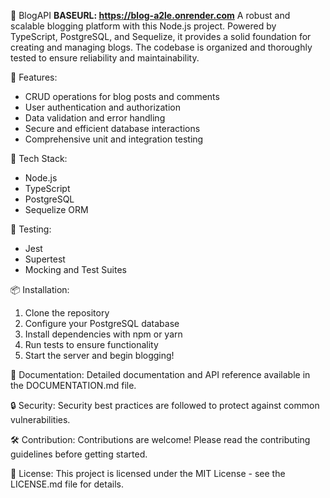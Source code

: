 📝 BlogAPI
**BASEURL: https://blog-a2le.onrender.com**
A robust and scalable blogging platform with this Node.js project. Powered by TypeScript, PostgreSQL, and Sequelize, it provides a solid foundation for creating and managing blogs. The codebase is organized and thoroughly tested to ensure reliability and maintainability.

🚀 Features:
- CRUD operations for blog posts and comments
- User authentication and authorization
- Data validation and error handling
- Secure and efficient database interactions
- Comprehensive unit and integration testing

🔧 Tech Stack:
- Node.js
- TypeScript
- PostgreSQL
- Sequelize ORM

🧪 Testing:
- Jest
- Supertest
- Mocking and Test Suites

📦 Installation:
1. Clone the repository
2. Configure your PostgreSQL database
3. Install dependencies with npm or yarn
4. Run tests to ensure functionality
5. Start the server and begin blogging!

📖 Documentation:
Detailed documentation and API reference available in the DOCUMENTATION.md file.

🔒 Security:
Security best practices are followed to protect against common vulnerabilities.

🛠️ Contribution:
Contributions are welcome! Please read the contributing guidelines before getting started.

📄 License:
This project is licensed under the MIT License - see the LICENSE.md file for details.
